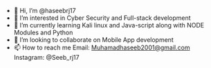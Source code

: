 - 👋 Hi, I’m @haseebrj17
- 👀 I’m interested in Cyber Security and Full-stack development
- 🌱 I’m currently learning Kali linux and Java-script along with NODE Modules and Python
- 💞️ I’m looking to collaborate on Mobile App development
- 📫 How to reach me Email: Muhamadhaseeb2001@gmail.com Instagram: @Seeb_rj17

<!---
haseebrj17/haseebrj17 is a ✨ special ✨ repository because its `README.md` (this file) appears on your GitHub profile.
You can click the Preview link to take a look at your changes.
--->
